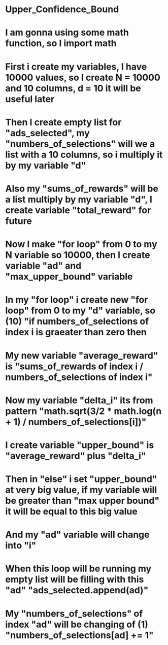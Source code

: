 # Upper_Confidence_Bound
# I am gonna using some math function, so I import math
# First i create my variables, I have 10000 values, so I create N = 10000 and 10 columns, d = 10 it will be useful later
# Then I create empty list for "ads_selected", my "numbers_of_selections" will we a list with a 10 columns, so i multiply it by my variable "d"
# Also my "sums_of_rewards" will be a list multiply by my variable "d", I create variable "total_reward" for future
# Now I make "for loop" from 0 to my N variable so 10000, then I create variable "ad" and "max_upper_bound" variable
# In my "for loop" i create new "for loop" from 0 to my "d" variable, so (10) "if numbers_of_selections of index i is graeater than zero then
# My new variable "average_reward" is "sums_of_rewards of index i / numbers_of_selections of index i"
# Now my variable "delta_i" its from pattern "math.sqrt(3/2 * math.log(n + 1) / numbers_of_selections[i])"
# I create variable "upper_bound" is "average_reward" plus "delta_i"
# Then in "else" i set "upper_bound" at very big value, if my variable will be greater than "max upper bound" it will be equal to this big value
# And my "ad" variable will change into "i"
# When this loop will be running my empty list will be filling with this "ad" "ads_selected.append(ad)"
# My "numbers_of_selections" of index "ad" will be changing of (1) "numbers_of_selections[ad] += 1" 
